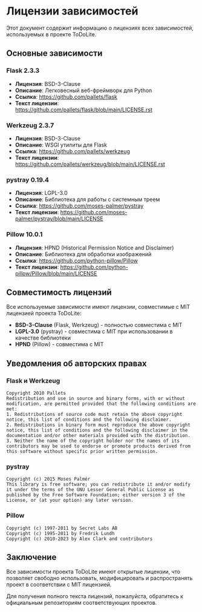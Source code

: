 # Лицензии зависимостей

Этот документ содержит информацию о лицензиях всех зависимостей, используемых в проекте ToDoLite.

## Основные зависимости

### Flask 2.3.3
- **Лицензия**: BSD-3-Clause
- **Описание**: Легковесный веб-фреймворк для Python
- **Ссылка**: https://github.com/pallets/flask
- **Текст лицензии**: https://github.com/pallets/flask/blob/main/LICENSE.rst

### Werkzeug 2.3.7
- **Лицензия**: BSD-3-Clause
- **Описание**: WSGI утилиты для Flask
- **Ссылка**: https://github.com/pallets/werkzeug
- **Текст лицензии**: https://github.com/pallets/werkzeug/blob/main/LICENSE.rst

### pystray 0.19.4
- **Лицензия**: LGPL-3.0
- **Описание**: Библиотека для работы с системным треем
- **Ссылка**: https://github.com/moses-palmer/pystray
- **Текст лицензии**: https://github.com/moses-palmer/pystray/blob/main/LICENSE

### Pillow 10.0.1
- **Лицензия**: HPND (Historical Permission Notice and Disclaimer)
- **Описание**: Библиотека для обработки изображений
- **Ссылка**: https://github.com/python-pillow/Pillow
- **Текст лицензии**: https://github.com/python-pillow/Pillow/blob/main/LICENSE

## Совместимость лицензий

Все используемые зависимости имеют лицензии, совместимые с MIT лицензией проекта ToDoLite:

- **BSD-3-Clause** (Flask, Werkzeug) - полностью совместима с MIT
- **LGPL-3.0** (pystray) - совместима с MIT при использовании в качестве библиотеки
- **HPND** (Pillow) - совместима с MIT

## Уведомления об авторских правах

### Flask и Werkzeug
```
Copyright 2010 Pallets
Redistribution and use in source and binary forms, with or without modification, are permitted provided that the following conditions are met:
1. Redistributions of source code must retain the above copyright notice, this list of conditions and the following disclaimer.
2. Redistributions in binary form must reproduce the above copyright notice, this list of conditions and the following disclaimer in the documentation and/or other materials provided with the distribution.
3. Neither the name of the copyright holder nor the names of its contributors may be used to endorse or promote products derived from this software without specific prior written permission.
```

### pystray
```
Copyright (c) 2015 Moses Palmér
This library is free software; you can redistribute it and/or modify it under the terms of the GNU Lesser General Public License as published by the Free Software Foundation; either version 3 of the License, or (at your option) any later version.
```

### Pillow
```
Copyright (c) 1997-2011 by Secret Labs AB
Copyright (c) 1995-2011 by Fredrik Lundh
Copyright (c) 2010-2023 by Alex Clark and contributors
```

## Заключение

Все зависимости проекта ToDoLite имеют открытые лицензии, что позволяет свободно использовать, модифицировать и распространять проект в соответствии с MIT лицензией.

Для получения полного текста лицензий, пожалуйста, обратитесь к официальным репозиториям соответствующих проектов.
